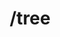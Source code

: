 ---
title: /tree
position_number: 1.5
type: get
description: Count trees for a user
content_markdown_method: |-
  The following method allows you to retrieve the number of trees planted by a specific user
parameters:
  - name: QUERY PARAM
    content: enterpriseId
    values: string
  - name: QUERY PARAM
    content: user
    values: string
content_markdown: |-
  **enterpriseId** Id of your enterprise. Example of an enterprise id: 11111111 (Enterprise Ids are 8 digits long)<br/>
  **user** End user by whom the trees were planted. Example of an user: email@test.com

  Status: 200
  {: .success}

  Response will be an object that has the following attributes:

  **enterpriseId** Identifier of the enterprise<br/>
  **user** End user by whom the trees were planted<br/>
  **count** Number of trees planted by a specific user
left_code_blocks:
  - code_block: |-
     !API_URL!/tree?enterpriseId=:enterpriseId&user=:user
    title:
    language: bash
right_request_blocks:
  - code_block: |1-
     !API_URL!/tree?enterpriseId=48a45261&user=test_user_1
    title: Example request
    language: bash
right_code_blocks:
  - code_block: |2-
      {
        "enterpriseId": "48a45261",
        "user": "test_user_1",
        "count": 4
      }
    title: Example response
    language: json
---